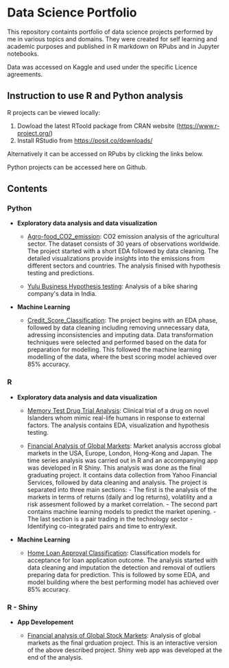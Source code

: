 # Data Science Portfolio

This repository containts portfolio of data science projects performed by me in various topics and domains.
They were created for self learning and academic purposes and published in R markdown on RPubs and in Jupyter notebooks.

Data was accessed on Kaggle and used under the specific Licence agreements.

## Instruction to use R and Python analysis

R projects can be viewed locally:
1. Dowload the latest RToold package from CRAN website (https://www.r-project.org/)
2. Install RStudio from https://posit.co/downloads/

Alternatively it can be accessed on RPubs by clicking the links below.

Python projects can be accessed here on Github.

## Contents

### Python

- __Exploratory data analysis and data visualization__

    - [Agro-food_CO2_emission](https://github.com/ptrGSKA/Agro-food_CO2_emission): CO2 emission analysis of the agricultural sector. The dataset consists of 30 years of observations worldwide.
            The project started with a short EDA followed by data cleaning. The detailed visualizations provide insights into the emissions from different sectors and countries.
            The analysis finised with hypothesis testing and predictions.

    - [Yulu Business Hypothesis testing](https://github.com/ptrGSKA/Business_case-Yulu-Hypothesis_testing):  Analysis of a bike sharing company's data in India.

- __Machine Learning__

    - [ Credit_Score_Classification](https://github.com/ptrGSKA/Credit_Score_Classification): The project begins with an EDA phase, followed by data cleaning including removing unnecessary data, adressing inconsistencies and imputing data.
            Data transformation techniques were selected and performed based on the data for preparation for modelling. This followed the machine learning modelling of the data, where the best scoring model achieved over 85% accuracy. 

### R

-  __Exploratory data analysis and data visualization__

      - [Memory Test Drug Trial Analysis](https://rpubs.com/ptrGSKA/memory_drug_test): Clinical trial of a drug on novel Islanders whom mimic real-life humans in response to external factors. The analysis contains EDA, visualization and hypothesis testing.

      - [Financial Analysis of Global Markets](https://rpubs.com/ptrGSKA/1051903): Market analysis accross global markets in the USA, Europe, London, Hong-Kong and Japan. The time series analysis was carried out in R and an accompanying app was developed in R Shiny.
            This analysis was done as the final graduating project. It contains data collection from Yahoo Financial Services, followed by data cleaning and analysis. The project is separated into three main sections:
              - The first is the analysis of the markets in terms of returns (daily and log returns), volatility and a risk assesment followed by a market correlation.
              - The second part contains machine learning models to predict the market opening.
              - The last section is a pair trading in the technology sector - Identifying co-integrated pairs and time to entry/exit.

- __Machine Learning__

     - [Home Loan Approval Classification](https://rpubs.com/ptrGSKA/1078169): Classification models for acceptance for loan application outcome. The analysis started with data cleaning and imputation the detection and removal of outliers
              preparing data for prediction. This is followed by some EDA, and model building where the best performing model has achieved over 85% accuracy. 
### R - Shiny

- __App Developement__
  
    - [Financial analysis of Global Stock Markets](https://ptrgska.shinyapps.io/financial_analysis_shiny/): Analysis of global markets as the final grduation project. This is an interactive version of the above described project.
            Shiny web app was developed at the end of the analysis.



